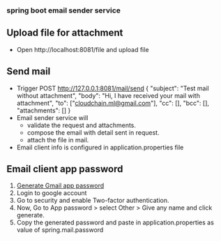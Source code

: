 ### spring boot email sender service


## Upload file for attachment
- Open http://localhost:8081/file and upload file

## Send mail
- Trigger POST http://127.0.0.1:8081/mail/send
  {
  "subject": "Test mail without attachment",
  "body": "Hi, I have received your mail with attachment",
  "to": ["cloudchain.ml@gmail.com"],
  "cc": [],
  "bcc": [],
  "attachments": []
  }
- Email sender service will
  - validate the request and attachments.
  - compose the email with detail sent in request.
  - attach the file in mail.
- Email client info is configured in application.properties file

## Email client app password
1. [Generate Gmail app password](https://support.google.com/accounts/answer/185833)
2. Login to google account
3. Go to security and enable Two-factor authentication.
4. Now, Go to App password > select Other > Give any name and click generate.
5. Copy the generated password and paste in application.properties as value of spring.mail.password